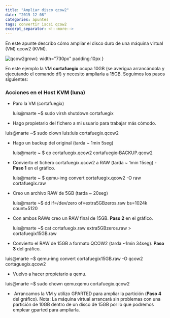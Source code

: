 ```yaml
---
title: "Ampliar disco qcow2"
date: "2015-12-08"
categories: apuntes
tags: convertir iscsi qcow2
excerpt_separator: <!--more-->
---
```


En este apunte describo cómo ampliar el disco duro de una máquina virtual (VM) qcow2 (KVM).

![qcow2grow](/assets/img/original/qcow2grow-1024x779.png){: width="730px" padding:10px }

En este ejemplo la VM **cortafuegix** ocupa 10GB (se averigua arrancándola y ejecutando el comando df) y necesito ampliarla a 15GB. Seguimos los pasos siguientes:  

### Acciones en el Host KVM (luna)

- Paro la VM (cortafuegix)
    
    luis@marte ~$ sudo virsh shutdown cortafuegix
    
- Hago propietario del fichero a mi usuario para trabajar más cómodo.

luis@marte ~$ sudo clown luis:luis cortafuegix.qcow2

- Hago un backup del original (tarda ~ 1min 5seg)
    
    luis@marte ~ $ cp cortafuegix.qcow2 cortafuegix-BACKUP.qcow2
    
- Convierto el fichero cortafuegix.qcow2 a RAW (tarda ~ 1min 15seg) - **Paso 1** en el gráfico.
    
    luis@marte ~ $ qemu-img convert cortafuegix.qcow2 -O raw cortafuegix.raw
    
- Creo un archivo RAW de 5GB (tarda ~ 20seg)
    
    luis@marte ~$ dd if=/dev/zero of=extra5GBzeros.raw bs=1024k count=5120
    
- Con ambos RAWs creo un RAW final de 15GB. **Paso 2** en el gráfico.
    
    luis@marte ~$ cat cortafuegix.raw extra5GBzeros.raw > cortafuegix15GB.raw
    
- Convierto el RAW de 15GB a formato QCOW2 (tarda ~1min 34seg). **Paso 3** del gráfico.

luis@marte ~$ qemu-img convert cortafuegix15GB.raw -O qcow2 cortaguegix.qcow2

- Vuelvo a hacer propietario a qemu.

luis@marte ~$ sudo chown qemu:qemu cortafuegix.qcow2

-  Arrancamos la VM y utilizo GPARTED para ampliar la partición (**Paso 4** del gráfico). Nota: La máquina virtual arrancará sin problemas con una partición de 10GB dentro de un disco de 15GB por lo que podremos emplear gparted para ampliarla.
